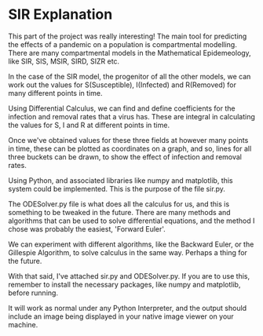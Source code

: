**SIR Explanation**
======


This part of the project was really interesting! The main tool for predicting the effects of
a pandemic on a population is compartmental modelling. There are many compartmental models in the Mathematical Epidemeology, like SIR, SIS, MSIR, SIRD, SIZR etc. 

In the case of the SIR model, the progenitor of all the other models, we can work out the values for S(Susceptible), I(Infected) and R(Removed) for many different points in time.

Using Differential Calculus, we can find and define coefficients for the infection and removal rates that a virus has. These are integral in calculating the
values for S, I and R at different points in time.

Once we've obtained values for these three fields at however many points in time, these can be plotted as coordinates on a graph, and so, lines for all three buckets can be drawn, to show the effect of infection and removal rates.

Using Python, and associated libraries like numpy and matplotlib, this system could be implemented. This is the purpose of the file
sir.py.

The ODESolver.py file is what does all the calculus for us, and this is something to be tweaked in the future. There are many methods and algorithms that
can be used to solve differential equations, and the method I chose was probably the easiest, 'Forward Euler'. 

We can experiment with different algorithms, like the Backward Euler, or the Gillespie Algorithm, to solve calculus in the same way. Perhaps a thing for the future.

With that said, I've attached sir.py and ODESolver.py. If you are to use this, remember to install the necessary packages, like numpy and 
matplotlib, before running.

It will work as normal under any Python Interpreter, and the output should include an image being displayed in your native image viewer on your machine.
